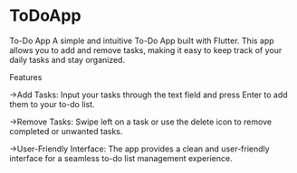 # ToDoApp

To-Do App
A simple and intuitive To-Do App built with Flutter. This app allows you to add and remove tasks, making it easy to keep track of your daily tasks and stay organized.


Features


->Add Tasks: Input your tasks through the text field and press Enter to add them to your to-do list.

->Remove Tasks: Swipe left on a task or use the delete icon to remove completed or unwanted tasks.

->User-Friendly Interface: The app provides a clean and user-friendly interface for a seamless to-do list management experience.
